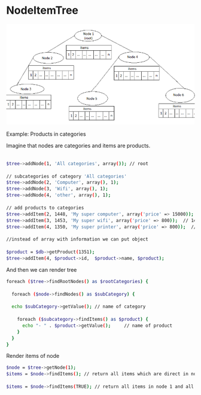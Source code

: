 # NodeItemTree

![Alt text](tree.png?raw=true "Tree")

Example: Products in categories

Imagine that nodes are categories and items are products.

```sh

$tree->addNode(1, 'All categories', array()); // root

// subcategories of category 'All categories'
$tree->addNode(2, 'Computer', array(), 1);
$tree->addNode(3, 'Wifi', array(), 1);
$tree->addNode(4, 'other', array(), 1); 

// add products to categories
$tree->addItem(2, 1448, 'My super computer', array('price' => 15000));  // 1448 = id of product
$tree->addItem(3, 1453, 'My super wifi', array('price' => 800));  // 1453 = id of product
$tree->addItem(4, 1350, 'My super printer', array('price' => 800));  // 1350 = id of product

//instead of array with information we can put object

$product = $db->getProduct(1351);
$tree->addItem(4, $product->id,  $product->name, $product);


```

And then we can render tree
```sh
foreach ($tree->findRootNodes() as $rootCategories) {

  foreach ($node->findNodes() as $subCategory) {

  echo $subCategory->getValue(); // name of category

    foreach ($subcategory->findItems() as $product) {
      echo "- " . $product->getValue();     // name of product
    }
  }
}
```

Render items of node
```sh
$node = $tree->getNode(1);
$items = $node->findItems(); // return all items which are direct in node with key 1

$items = $node->findItems(TRUE); // return all items in node 1 and all items in all descendants of node 1
```
